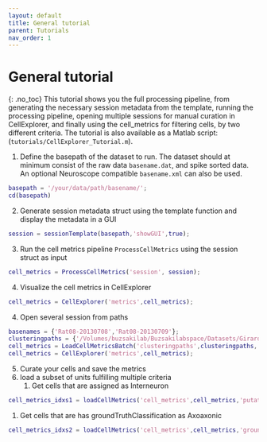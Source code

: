 ```yaml
---
layout: default
title: General tutorial
parent: Tutorials
nav_order: 1
---
```

# General tutorial
{: .no_toc}
This tutorial shows you the full processing pipeline, from generating the necessary session metadata from the template, running the processing pipeline, opening multiple sessions for manual curation in CellExplorer, and finally using the cell_metrics for filtering cells, by two different criteria. The tutorial is also available as a Matlab script: (`tutorials/CellExplorer_Tutorial.m`).

1. Define the basepath of the dataset to run. The dataset should at minimum consist of the raw data `basename.dat`, and spike sorted data. An optional Neuroscope compatible `basename.xml` can also be used.
```m
basepath = '/your/data/path/basename/';
cd(basepath)
```
2. Generate session metadata struct using the template function and display the metadata in a GUI
```m
session = sessionTemplate(basepath,'showGUI',true);
```
3. Run the cell metrics pipeline `ProcessCellMetrics` using the session struct as input
```m
cell_metrics = ProcessCellMetrics('session', session);
```
4. Visualize the cell metrics in CellExplorer
```m
cell_metrics = CellExplorer('metrics',cell_metrics); 
```
4. Open several session from paths
```m
basenames = {'Rat08-20130708','Rat08-20130709'};
clusteringpaths = {'/Volumes/buzsakilab/Buzsakilabspace/Datasets/GirardeauG/Rat08/Rat08-20130708','/Volumes/buzsakilab/Buzsakilabspace/Datasets/GirardeauG/Rat08/Rat08-20130709'};
cell_metrics = LoadCellMetricsBatch('clusteringpaths',clusteringpaths,'basenames',basenames);
cell_metrics = CellExplorer('metrics',cell_metrics);
```

5. Curate your cells and save the metrics 
6. load a subset of units fulfilling multiple criteria
   1. Get cells that are assigned as Interneuron
```m
cell_metrics_idxs1 = loadCellMetrics('cell_metrics',cell_metrics,'putativeCellType',{'Interneuron'});
```
   1. Get cells that are has groundTruthClassification as Axoaxonic
```m
cell_metrics_idxs2 = loadCellMetrics('cell_metrics',cell_metrics,'groundTruthClassification',{'Axoaxonic'});
```
